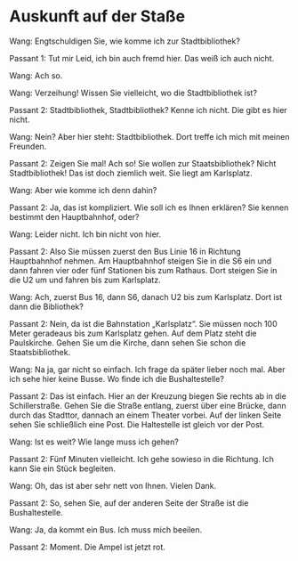 # Auskunft auf der Staße

Wang: Engtschuldigen Sie, wie komme ich zur Stadtbibliothek?

Passant 1: Tut mir Leid, ich bin auch fremd hier. Das weiß ich auch nicht. 

Wang: Ach so.

Wang: Verzeihung! Wissen Sie vielleicht, wo die Stadtbibliothek ist?

Passant 2: Stadtbibliothek, Stadtbibliothek? Kenne ich nicht. Die gibt es hier nicht.

Wang: Nein? Aber hier steht: Stadtbibliothek. Dort treffe ich mich mit meinen Freunden.

Passant 2: Zeigen Sie mal! Ach so! Sie wollen zur Staatsbibliothek? Nicht Stadtbibliothek! Das ist doch ziemlich weit. Sie liegt am Karlsplatz.

Wang: Aber wie komme ich denn dahin?

Passant 2: Ja, das ist kompliziert. Wie soll ich es Ihnen erklären? Sie kennen bestimmt den Hauptbahnhof, oder?

Wang: Leider nicht. Ich bin nicht von hier.

Passant 2: Also Sie müssen zuerst den Bus Linie 16 in Richtung Hauptbahnhof nehmen. Am Hauptbahnhof steigen Sie in die S6 ein und dann fahren vier oder fünf Stationen bis zum Rathaus. Dort steigen Sie in die U2 um und fahren bis zum Karlsplatz.

Wang: Ach, zuerst Bus 16, dann S6, danach U2 bis zum Karlsplatz. Dort ist dann die Bibliothek?

Passant 2: Nein, da ist die Bahnstation „Karlsplatz“. Sie müssen noch 100 Meter geradeaus bis zum Karlsplatz gehen. Auf dem Platz steht die Paulskirche. Gehen Sie um die Kirche, dann sehen Sie schon die Staatsbibliothek.

Wang: Na ja, gar nicht so einfach. Ich frage da später lieber noch mal. Aber ich sehe hier keine Busse. Wo finde ich die Bushaltestelle?

Passant 2: Das ist einfach. Hier an der Kreuzung biegen Sie rechts ab in die Schillerstraße. Gehen Sie die Straße entlang, zuerst über eine Brücke, dann durch das Stadttor, dannach an einem Theater vorbei. Auf der linken Seite sehen Sie schließlich eine Post. Die Haltestelle ist gleich vor der Post.

Wang: Ist es weit? Wie lange muss ich gehen?

Passant 2: Fünf Minuten vielleicht. Ich gehe sowieso in die Richtung. Ich kann Sie ein Stück begleiten.

Wang: Oh, das ist aber sehr nett von Ihnen. Vielen Dank.

Passant 2: So, sehen Sie, auf der anderen Seite der Straße ist die Bushaltestelle.

Wang: Ja, da kommt ein Bus. Ich muss mich beeilen.

Passant 2: Moment. Die Ampel ist jetzt rot.


